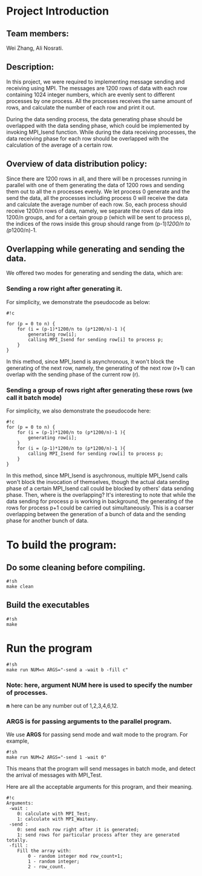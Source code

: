 # Project Introduction
    
## Team members: 

Wei Zhang, Ali Nosrati.

## Description: 

In this project, we were required to implementing message sending and receiving using MPI. The messages are 1200 rows of data with each row containing 1024 integer numbers, which are evenly sent to different processes by one process. All the processes receives the same amount of rows, and calculate the number of each row and print it out.

During the data sending process, the data generating phase should be overlapped with the data sending phase, which could be implemented by invoking MPI_Isend function. While during the data receiving processes, the data receiving phase for each row should be overlapped with the calculation of the average of a certain row.

## Overview of data distribution policy:

Since there are 1200 rows in all, and there will be n processes running in parallel with one of them generating the data of 1200 rows and sending them out to all the n processes evenly. We let process 0 generate and the send the data, all the processes including process 0 will receive the data and calculate the average number of each row. So, each process should receive 1200/n rows of data, namely, we separate the rows of data into 1200/n groups, and for a certain group p (which will be sent to process p), the indices of the rows inside this group should range from (p-1)*1200/n to (p*1200/n)-1. 

## Overlapping while generating and sending the data.

We offered two modes for generating and sending the data, which are:

### Sending a row right after generating it.

For simplicity, we demonstrate the pseudocode as below:

```
#!c

for (p = 0 to n) {
    for (i = (p-1)*1200/n to (p*1200/n)-1 ){
        generating row[i];
        calling MPI_Isend for sending row[i] to process p;
    }
}
```

In this method, since MPI_Isend is asynchronous, it won't block the generating of the next row, namely, the generating of the next row (r+1) can overlap with the sending phase of the current row (r).

### Sending a group of rows right after generating these rows (we call it batch mode)

For simplicity, we also demonstrate the pseudocode here:

```
#!c
for (p = 0 to n) {
    for (i = (p-1)*1200/n to (p*1200/n)-1 ){
        generating row[i];
    }
    for (i = (p-1)*1200/n to (p*1200/n)-1 ){
        calling MPI_Isend for sending row[i] to process p;
    }
}
```
In this method, since MPI_Isend is asychronous, multiple MPI_Isend calls won't block the invocation of themselves, though the actual data sending phase of a certain MPI_Isend call could be blocked by others' data sending phase. Then, where is the overlapping? It's interesting to note that while the data sending for process p is working in background, the generating of the rows for process p+1 could be carried out simultaneously. This is a coarser overlapping between the generation of a bunch of data and the sending phase for another bunch of data.

# To build the program:

## Do some cleaning before compiling.

```
#!sh
make clean
```

## Build the executables

```
#!sh
make
```

# Run the program

```
#!sh
make run NUM=n ARGS="-send a -wait b -fill c"
```

### Note: here, argument **NUM** here is used to specify the number of processes. 
 **n** here can be any number out of 1,2,3,4,6,12.

### **ARGS** is for passing arguments to the parallel program.

We use **ARGS** for passing send mode and wait mode to the program. For example,

```
#!sh
make run NUM=2 ARGS="-send 1 -wait 0"
```

This means that the program will send messages in batch mode, and detect the arrival of messages with MPI_Test.

Here are all the acceptable arguments for this program, and their meaning.

```
#!c
Arguments:
 -wait : 
	0: calculate with MPI_Test; 
	1: calculate with MPI_Waitany.
 -send : 
	0: send each row right after it is generated; 
	1: send rows for particular process after they are generated totally.
 -fill : 
	Fill the array with: 
		0 - random integer mod row_count+1; 
		1 - random integer; 
		2 - row_count.
```

